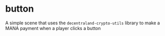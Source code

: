 # button
 A simple scene that uses the `decentraland-crypto-utils` library to make a MANA payment when a player clicks a button
